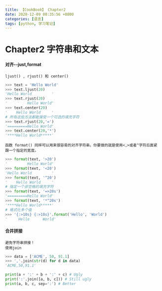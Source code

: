 ```yaml
---
title: 【CookBook】 Chapter2
date: 2020-12-09 08:35:56 +0800
categories: [语言]
tags: [python, 学习笔记]
---
```

# Chapter2 字符串和文本
#### 对齐--just,format
    ljust() , rjust() 和 center()
```python
>>> text = 'Hello World'
>>> text.ljust(20)
'Hello World         '
>>> text.rjust(20)
'         Hello World'
>>> text.center(20)
'    Hello World     '
# 所有这些方法都能接受一个可选的填充字符
>>> text.rjust(20,'=')
'=========Hello World'
>>> text.center(20,'*')
'****Hello World*****'
```
    函数 format() 同样可以用来很容易的对齐字符串。你要做的就是使用<,>或者^字符后面紧跟一个指定的宽度。
```python
>>> format(text, '>20')
'         Hello World'
>>> format(text, '<20')
'Hello World         '
>>> format(text, '^20')
'    Hello World     '
# 指定一个非空格的填充字符
>>> format(text, '=>20s')
'=========Hello World'
>>> format(text, '*^20s')
'****Hello World*****'
# 格式化多个值
>>> '{:>10s} {:>10s}'.format('Hello', 'World')
'     Hello      World'
```

#### 合并拼接
    避免字符串拼接！
    使用join
```python
>>> data = ['ACME', 50, 91.1]
>>> ','.join(str(d) for d in data)
'ACME,50,91.1'
```

```python
print(a + ':' + b + ':' + c) # Ugly
print(':'.join([a, b, c])) # Still ugly
print(a, b, c, sep=':') # Better
```